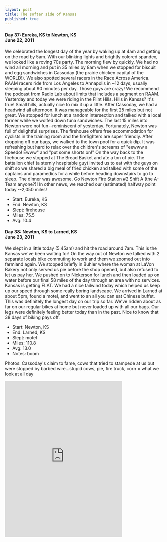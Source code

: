 ```yaml
---
layout: post
title: The softer side of Kansas
published: true
---
```

#### Day 37: Eureka, KS to Newton, KS<br/>June 22, 2011

We celebrated the longest day of the year by waking up at 4am and getting on
the road by 5am. With our blinking lights and brightly colored spandex, we
looked like a roving 70s party. The morning flew by quickly. We had no wind all
morning and put in 35 miles by 8am when we stopped for biscuit and egg
sandwiches in Cassoday (the prairie chicken capital of the WORLD!).  We also
spotted several racers in the Race Across America. RAAM racers ride from Los
Angeles to Annapolis in ~12 days, usually sleeping about 90 minutes per day.
Those guys are crazy! We recommend the podcast from Radio Lab about limits that
includes a segment on RAAM.  Yesterday and today we were riding in the Flint
Hills. Hills in Kansas? It's true! Small hills, actually nice to mix it up a
little. After Cassoday, we had a headwind all afternoon. It was manageable for
the first 25 miles but not great. We stopped for lunch at a random intersection
and talked with a local farmer while we wolfed down tuna sandwiches. The last
15 miles into Newton were not fun--reminiscent of yesterday.  Fortunately,
Newton was full of delightful surprises. The firehouse offers free
accommodation for cyclists in the training room and the firefighters are super
friendly. After dropping off our bags, we walked to the town pool for a quick
dip. It was refreshing but hard to relax over the children's screams of "eewww
a Speedo! Ewww" and "put some shorts on!" On the way back to the firehouse we
stopped at The Bread Basket and ate a ton of pie. The battalion chief (a
sternly hospitable guy) invited us to eat with the guys on shift so we shared a
big meal of fried chicken and talked with some of the captains and paramedics
for a while before heading downstairs to go to sleep. The dinner was awesome.
Go Newton Fire Station #2 Shift A (the A-Team anyone?)!  In other news, we
reached our (estimated) halfway point today --2,050 miles!

* Start: Eureka, KS
* End: Newton, KS
* Slept: firehouse
* Miles: 75.5
* Avg: 10.4


#### Day 38: Newton, KS to Larned, KS<br/>June 23, 2011

We slept in a little today (5.45am) and hit the road around 7am. This is the
Kansas we've been waiting for! On the way out of Newton we talked with 2
separate locals bike commuting to work and them we zoomed out into farmland
again. We stopped briefly in Buhler where the woman at LaVon Bakery not only
served us pie before the shop opened, but also refused to let us pay her. We
pushed on to Nickerson for lunch and then loaded up on water before our final
58 miles of the day through an area with no services.  Kansas is getting FLAT.
We had a nice tailwind today which helped us keep up our speed through some
really boring landscape. We arrived in Larned at about 5pm, found a motel, and
went to an all you can eat Chinese buffet. This was definitely the longest day
on our trip so far. We've ridden about as far on our regular bikes at home but
never loaded up with all our bags. Our legs were definitely feeling better
today than in the past. Nice to know that 38 days of biking pays off.

* Start: Newton, KS
* End: Larned, KS
* Slept: motel
* Miles: 110.8
* Avg: 13.0
* Notes: boom

Photos: Cassoday's claim to fame, cows that tried to stampede at us but were stopped by barbed wire...stupid cows, pie, fire truck, corn = what we look at all day

<iframe src="https://www.flickr.com/photos/123683527@N06/13944947823/in/set-72157644168688583/player/" width="375" height="500" frameborder="0" allowfullscreen webkitallowfullscreen mozallowfullscreen oallowfullscreen msallowfullscreen></iframe>
